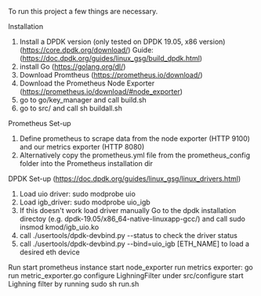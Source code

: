 To run this project a few things are necessary. 

Installation
1. Install a DPDK version (only tested on DPDK 19.05, x86 version)(https://core.dpdk.org/download/) 
   Guide: (https://doc.dpdk.org/guides/linux_gsg/build_dpdk.html)
2. install Go (https://golang.org/dl/)
3. Download Promtheus (https://prometheus.io/download/)
4. Download the Prometheus Node Exporter (https://prometheus.io/download/#node_exporter)
5. go to go/key_manager and call build.sh
6. go to src/ and call sh buildall.sh

Prometheus Set-up
1. Define prometheus to scrape data from the node exporter (HTTP 9100) and our metrics exporter (HTTP 8080)
1. Alternatively copy the prometheus.yml file from the prometheus_config folder into the Prometheus installation dir

DPDK Set-up (https://doc.dpdk.org/guides/linux_gsg/linux_drivers.html)
1. Load uio driver: sudo modprobe uio
2. Load igb_driver: sudo modprobe uio_igb
3. If this doesn't work load driver manually
   Go to the dpdk installation directoy (e.g. dpdk-19.05/x86_64-native-linuxapp-gcc/) 
   and call sudo insmod kmod/igb_uio.ko
4. call ./usertools/dpdk-devbind.py --status to check the driver status
5. call ./usertools/dpdk-devbind.py --bind=uio_igb [ETH_NAME] to load a desired eth device

Run
start prometheus instance
start node_exporter
run metrics exporter: go run metric_exporter.go
configure LighningFilter under src/configure
start Lighning filter by running sudo sh run.sh
